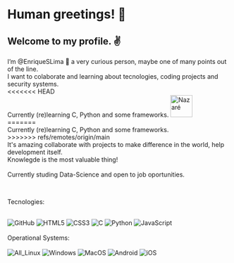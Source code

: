 <!---
EnriqueSLima/EnriqueSLima is a ✨ special ✨ repository because its `README.md` (this file) appears on your GitHub profile.
You can click the Preview link to take a look at your changes.
--->

<!DOCTYPE html>
<html>
<head>
<meta charset="UTF-8">
</head>
<body>
<h1>Human greetings! &#x1F596 </h1> 
<h2>Welcome to my profile. &#x270C </h2>
<p> I’m @EnriqueSLima &#x1F918 a very curious person, maybe one of many points out of the line.</br>
    I want to colaborate and learning about tecnologies, coding projects and security systems.</br>
<<<<<<< HEAD
    </br>Currently (re)learning C, Python and some frameworks.
    <img alt="Nazaré" src="https://c.tenor.com/YAOhbZ5GZy4AAAAd/nazar%C3%A9.gif" style="width: 50px"> </br>
=======
    </br>Currently (re)learning C, Python and some frameworks.</br>
>>>>>>> refs/remotes/origin/main
    </br>It's amazing collaborate with projects to make difference in the world, help development itself.</br>
    Knowlegde is the most valuable thing!</br></br> Currently studing Data-Science and open to job oportunities.
 </p> </br>

Tecnologies:
<div style="display: inline_block"> </br>
<img  allign="center" src="https://img.shields.io/badge/GitHub-100000?style=for-the-badge&logo=github&logoColor=white" alt="GitHub">
<img  allign="center" src="https://img.shields.io/badge/HTML5-E34F26?style=for-the-badge&logo=html5&logoColor=white" alt="HTML5">
<img  allign="center" src="https://img.shields.io/badge/CSS3-1572B6?style=for-the-badge&logo=css3&logoColor=white" alt="CSS3">
<img  allign="center" src="https://img.shields.io/badge/C%2B%2B-00599C?style=for-the-badge&logo=c%2B%2B&logoColor=white" alt="C">
<img  allign="center" src="https://img.shields.io/badge/Python-14354C?style=for-the-badge&logo=python&logoColor=white" alt="Python">
<img  allign="center" src="https://img.shields.io/badge/JavaScript-323330?style=for-the-badge&logo=javascript&logoColor=F7DF1E" alt="JavaScript">
</div> </br>
Operational Systems:
<div style="display: inline_block"> </br>
<img  allign="center" src="https://img.shields.io/badge/Linux-FCC624?style=for-the-badge&logo=linux&logoColor=black" alt="All_Linux">
<img  allign="center" src="https://img.shields.io/badge/Windows-0078D6?style=for-the-badge&logo=windows&logoColor=white" alt="Windows">
<img  allign="center" src="https://img.shields.io/badge/mac%20os-000000?style=for-the-badge&logo=apple&logoColor=white" alt="MacOS">
<img  allign="center" src="https://img.shields.io/badge/Android-3DDC84?style=for-the-badge&logo=android&logoColor=white" alt="Android">
<img  allign="center" src="https://img.shields.io/badge/iOS-000000?style=for-the-badge&logo=ios&logoColor=white" alt="iOS">
</div>
</body>
</html>
